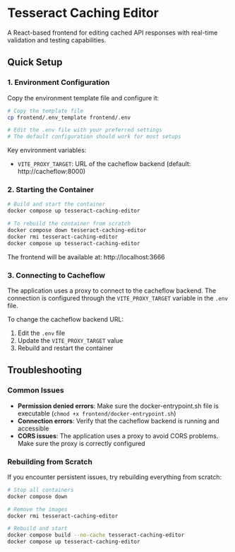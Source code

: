 # Tesseract Caching Editor

A React-based frontend for editing cached API responses with real-time validation and testing capabilities.

## Quick Setup

### 1. Environment Configuration

Copy the environment template file and configure it:

```bash
# Copy the template file
cp frontend/.env_template frontend/.env

# Edit the .env file with your preferred settings
# The default configuration should work for most setups
```

Key environment variables:
- `VITE_PROXY_TARGET`: URL of the cacheflow backend (default: http://cacheflow:8000)

### 2. Starting the Container

```bash
# Build and start the container
docker compose up tesseract-caching-editor

# To rebuild the container from scratch
docker compose down tesseract-caching-editor
docker rmi tesseract-caching-editor
docker compose up tesseract-caching-editor
```

The frontend will be available at: http://localhost:3666

### 3. Connecting to Cacheflow

The application uses a proxy to connect to the cacheflow backend. The connection is configured through the `VITE_PROXY_TARGET` variable in the `.env` file.

To change the cacheflow backend URL:
1. Edit the `.env` file
2. Update the `VITE_PROXY_TARGET` value
3. Rebuild and restart the container

## Troubleshooting

### Common Issues

- **Permission denied errors**: Make sure the docker-entrypoint.sh file is executable (`chmod +x frontend/docker-entrypoint.sh`)
- **Connection errors**: Verify that the cacheflow backend is running and accessible
- **CORS issues**: The application uses a proxy to avoid CORS problems. Make sure the proxy is correctly configured

### Rebuilding from Scratch

If you encounter persistent issues, try rebuilding everything from scratch:

```bash
# Stop all containers
docker compose down

# Remove the images
docker rmi tesseract-caching-editor

# Rebuild and start
docker compose build --no-cache tesseract-caching-editor
docker compose up tesseract-caching-editor
```
